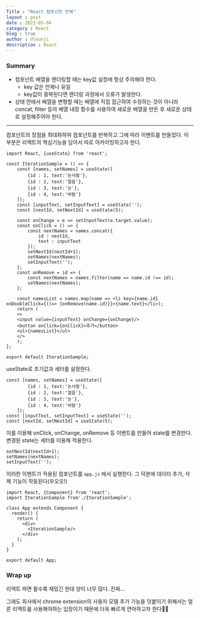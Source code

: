 ```yaml
---
Title : "React 컴포넌트 반복"
layout : post
date : 2021-05-04
category : React 
blog : true
author : dleunji
description : React 
---
```


### Summary

- 컴포넌트 배열을 렌더링할 때는 key값 설정에 항상 주의해야 한다.
  - key 값은 언제나 유일
  - key값이 중복된다면 렌더링 과정에서 오류가 발생한다.
- 상태 안에서 배열을 변형할 때는 배열에 직접 접근하여 수정하는 것이 아니라 concat, filter 등의 배열 내장 함수를 사용하여 새로운 배열을 만든 후 새로운 상태로 설정해주어야 한다.

---

컴포넌트의 장점을 최대화하여 컴포넌트를 반복하고 그에 따라 이벤트를 만들었다. 이 부분은 리액트의 핵심기능을 담아서 따로 아카이빙하고자 한다.

```react
import React, {useState} from 'react';

const IterationSample = () => {
    const [names, setNames] = useState([
        {id : 1, text:'눈사람'},
        {id : 2, text:'얼음'},
        {id : 3, text:'눈'},
        {id : 4, text:'바람'}
    ]);
    const [inputText, setInputText] = useState('');
    const [nextId, setNextId] = useState(5);

    const onChange = e => setInputText(e.target.value);
    const onClick = () => {
        const nextNames = names.concat({
            id : nextId,
            text : inputText
        });
        setNextId(nextId+1);
        setNames(nextNames);
        setInputText('');
    };
    const onRemove = id => {
        const nextNames = names.filter(name => name.id !== id);
        setNames(nextNames);
    };

    const namesList = names.map(name => <li key={name.id} onDoubleClick={()=> {onRemove(name.id)}}>{name.text}</li>);
    return (
    <>
    <input value={inputText} onChange={onChange}/>
    <button onClick={onClick}>추가</button>
    <ul>{namesList}</ul>
    </>
    );
};

export default IterationSample;
```

useState로 초기값과 세터를 설정한다.

```react
const [names, setNames] = useState([
        {id : 1, text:'눈사람'},
        {id : 2, text:'얼음'},
        {id : 3, text:'눈'},
        {id : 4, text:'바람'}
    ]);
const [inputText, setInputText] = useState('');
const [nextId, setNextId] = useState(5);
```

이를 이용해 onClick, onChange, onRemove 등 이벤트를 만들어 state를 변경한다. 변경된 state는 세터를 이용해 적용한다.

```react
setNextId(nextId+1);
setNames(nextNames);
setInputText('');
```

이러한 이벤트가 적용된 컴포넌트를 `app.js` 에서 실행한다. 그 덕분에 데이터 추가, 삭제 기능이 작동된다(우오오!)

```react
import React, {Component} from 'react';
import IterationSample from'./IterationSample';

class App extends Component {
  render() {
    return (
      <div>
        <IterationSample/>
      </div>
    );
  }
}

export default App;
```

### Wrap up

리액트 파면 팔수록 재밌긴 한데 양이 너무 많다..진짜...

그래도 회사에서 chrome extension의 사용자 모델 추가 기능을 덧붙이기 위해서는 얼른 리액트를 사용해야하는 입장이기 때문에 더욱 빠르게 연마하고자 한다👩‍💻


